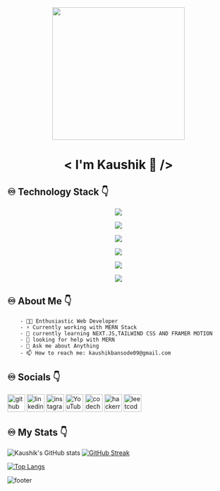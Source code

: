  <div id="header" align="center">
  <img src="https://raw.githubusercontent.com/mayankchaudhary26/Cool-Readme-ideas/master/data/octocat/daftpunktocat-guy.gif" width="300" height="300"/>
</div>

<!--  <div id="header" align="center">
  <img src="https://img.freepik.com/free-vector/code-typing-concept-illustration_114360-3866.jpg?w=1060&t=st=1676717649~exp=1676718249~hmac=6988e834b216c4d0ef63da9fb649289c068911038f5b94389a44ec6c68182c61" height ="500" width="1000"/>
</div> -->


 # <div align="center"> < I'm Kaushik 👋 /> </div>



## ♾ Technology Stack 👇 
<p align="center">
  <a href="https://skillicons.dev">
    <img src="https://skillicons.dev/icons?i=c" />
  </a>
</p>
 <p align="center">
  <a href="https://skillicons.dev">
    <img src="https://skillicons.dev/icons?i=cpp,python" />
  </a>
</p>
 <p align="center">
  <a href="https://skillicons.dev">
    <img src="https://skillicons.dev/icons?i=java,html,css" />
  </a>
</p>
  <p align="center">
  <a href="https://skillicons.dev">
    <img src="https://skillicons.dev/icons?i=bootstrap,js,php,react" />
  </a>
</p>
   <p align="center">
  <a href="https://skillicons.dev">
    <img src="https://skillicons.dev/icons?i=nodejs,nextjs,expressjs,mongodb,mysql" />
  </a>
</p>
  <p align="center">
  <a href="https://skillicons.dev">
    <img src="https://skillicons.dev/icons?i=vscode,firebase,jquery,git,androidstudio,babel" />
  </a>
</p>

##  ♾ About Me 👇
  
  
        - 👩‍💻 Enthusiastic Web Developer 
        - ⚡️ Currently working with MERN Stack 
        - 🌱 currently learning NEXT.JS,TAILWIND CSS AND FRAMER MOTION  
        - 🤔 looking for help with MERN  
        - 💬 Ask me about Anything  
        - 📫 How to reach me: kaushikbansode09@gmail.com  


##  ♾ Socials 👇

[<img src='https://cdn.jsdelivr.net/npm/simple-icons@3.0.1/icons/github.svg' alt='github' height='40' color='blue'>](https://github.com/KB-2000)  [<img src='https://cdn.jsdelivr.net/npm/simple-icons@3.0.1/icons/linkedin.svg' alt='linkedin' height='40'>](https://www.linkedin.com/in/https://www.linkedin.com/in/kaushik-bansode-16054a243//)  [<img src='https://cdn.jsdelivr.net/npm/simple-icons@3.0.1/icons/instagram.svg' alt='instagram' height='40'>](https://www.instagram.com/https://www.instagram.com/kb_d_attaguy//)  [<img src='https://cdn.jsdelivr.net/npm/simple-icons@3.0.1/icons/youtube.svg' alt='YouTube' height='40'>](https://www.youtube.com/channel/https://www.youtube.com/channel/UCObmLrkUtnalyj1h6xLPBoQ)  [<img src='https://cdn.jsdelivr.net/npm/simple-icons@3.0.1/icons/codechef.svg' alt='codechef' height='40'>](https://www.codechef.com/users/kb0920)  [<img src='https://cdn.jsdelivr.net/npm/simple-icons@3.0.1/icons/hackerrank.svg' alt='hackerrank' height='40'>](https://www.hackerrank.com/kaushikbansode01?hr_r=1)  [<img src='https://cdn.jsdelivr.net/npm/simple-icons@3.0.1/icons/leetcode.svg' alt='leetcode' height='40'>](https://leetcode.com/KB09/)  

##  ♾ My Stats 👇


 ![Kaushik's GitHub stats](https://github-readme-stats.vercel.app/api?username=KB-2000&show_icons=true&theme=radical)
                           [![GitHub Streak](http://github-readme-streak-stats.herokuapp.com?user=KB-2000&theme=gruvbox&background=000000)](https://git.io/streak-stats)

  
[![Top Langs](https://github-readme-stats.vercel.app/api/top-langs/?username=KB-2000&layout=compact)](https://github.com/anuraghazra/github-readme-stats) 
      
 
  ![footer](https://raw.githubusercontent.com/trinib/trinib/82213791fa9ff58d3ca768ddd6de2489ec23ffca/images/footer.svg)
 


